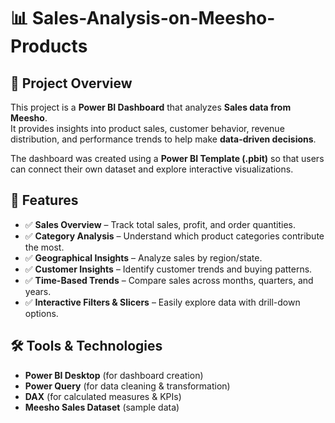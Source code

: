 # 📊 Sales-Analysis-on-Meesho-Products
 

## 🚀 Project Overview  
This project is a **Power BI Dashboard** that analyzes **Sales data from Meesho**.  
It provides insights into product sales, customer behavior, revenue distribution, and performance trends to help make **data-driven decisions**.  

The dashboard was created using a **Power BI Template (.pbit)** so that users can connect their own dataset and explore interactive visualizations.  



## 📂 Features  
- ✅ **Sales Overview** – Track total sales, profit, and order quantities.  
- ✅ **Category Analysis** – Understand which product categories contribute the most.  
- ✅ **Geographical Insights** – Analyze sales by region/state.  
- ✅ **Customer Insights** – Identify customer trends and buying patterns.  
- ✅ **Time-Based Trends** – Compare sales across months, quarters, and years.  
- ✅ **Interactive Filters & Slicers** – Easily explore data with drill-down options.  



## 🛠️ Tools & Technologies  
- **Power BI Desktop** (for dashboard creation)  
- **Power Query** (for data cleaning & transformation)  
- **DAX** (for calculated measures & KPIs)  
- **Meesho Sales Dataset** (sample data)  


